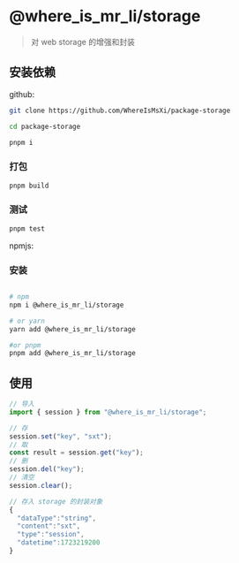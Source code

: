 # @where_is_mr_li/storage

> 对 web storage 的增强和封装

## 安装依赖

github:

```bash
git clone https://github.com/WhereIsMsXi/package-storage

cd package-storage

pnpm i
```

### 打包

```bash
pnpm build
```

### 测试

```bash
pnpm test
```

npmjs:

### 安装

```bash

# npm
npm i @where_is_mr_li/storage

# or yarn
yarn add @where_is_mr_li/storage

#or pnpm
pnpm add @where_is_mr_li/storage
```

## 使用

```js
// 导入
import { session } from "@where_is_mr_li/storage";

// 存
session.set("key", "sxt");
// 取
const result = session.get("key");
// 删
session.del("key");
// 清空
session.clear();

// 存入 storage 的封装对象
{
  "dataType":"string",
  "content":"sxt",
  "type":"session",
  "datetime":1723219200
}
```
